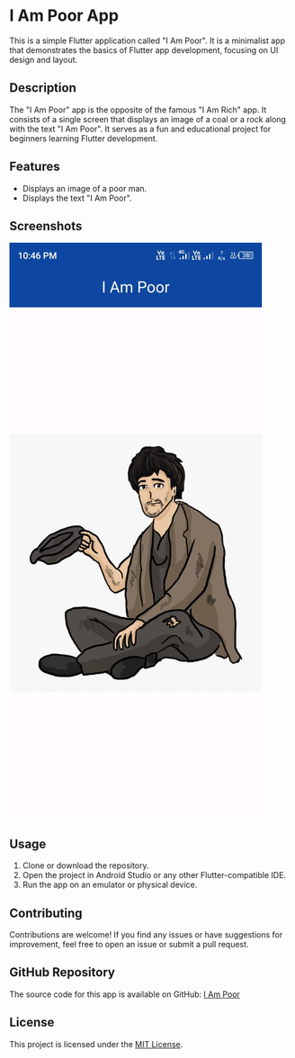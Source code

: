 # I Am Poor App

This is a simple Flutter application called "I Am Poor". It is a minimalist app that demonstrates the basics of Flutter app development, focusing on UI design and layout.

## Description

The "I Am Poor" app is the opposite of the famous "I Am Rich" app. It consists of a single screen that displays an image of a coal or a rock along with the text "I Am Poor". It serves as a fun and educational project for beginners learning Flutter development.

## Features

- Displays an image of a poor man.
- Displays the text "I Am Poor".

## Screenshots

![App Screenshot](screenshot.jpeg)

## Usage

1. Clone or download the repository.
2. Open the project in Android Studio or any other Flutter-compatible IDE.
3. Run the app on an emulator or physical device.

## Contributing

Contributions are welcome! If you find any issues or have suggestions for improvement, feel free to open an issue or submit a pull request.

## GitHub Repository

The source code for this app is available on GitHub: [I Am Poor](https://github.com/zahidprvz/i_am_poor)

## License

This project is licensed under the [MIT License](LICENSE).
